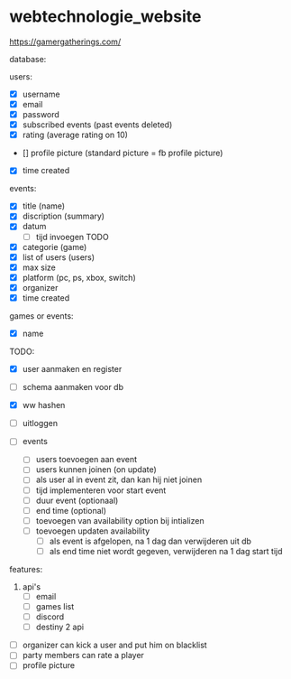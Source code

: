 # webtechnologie_website
https://gamergatherings.com/

database: 

   users:
- [x] username  
- [x] email
- [x] password
- [x] subscribed events (past events deleted)
- [x] rating (average rating on 10)
- [] profile picture (standard picture = fb profile picture)
- [x] time created
   
events:
- [x] title (name)
- [x] discription (summary)
- [x] datum
   - [ ] tijd invoegen TODO
- [x] categorie (game)
- [x] list of users (users)
- [x] max size
- [x] platform (pc, ps, xbox, switch)
- [x] organizer
- [x] time created
     
games or events:
- [x] name


TODO:
- [x] user aanmaken en register
- [ ] schema aanmaken voor db
- [x] ww hashen
- [ ] uitloggen

- [ ] events
   - [ ] users toevoegen aan event
   - [ ] users kunnen joinen (on update)
   - [ ] als user al in event zit, dan kan hij niet joinen
   - [ ] tijd implementeren voor start event
   - [ ] duur event (optionaal)
   - [ ] end time (optional)
   - [ ] toevoegen van availability option bij intializen
   - [ ] toevoegen updaten availability
      - [ ] als event is afgelopen, na 1 dag dan verwijderen uit db
      - [ ] als end time niet wordt gegeven, verwijderen na 1 dag start tijd

features:
1. api's
   - [ ] email
   - [ ] games list
   - [ ] discord
   - [ ] destiny 2 api
- [ ] organizer can kick a user and put him on blacklist
- [ ] party members can rate a player
- [ ] profile picture
